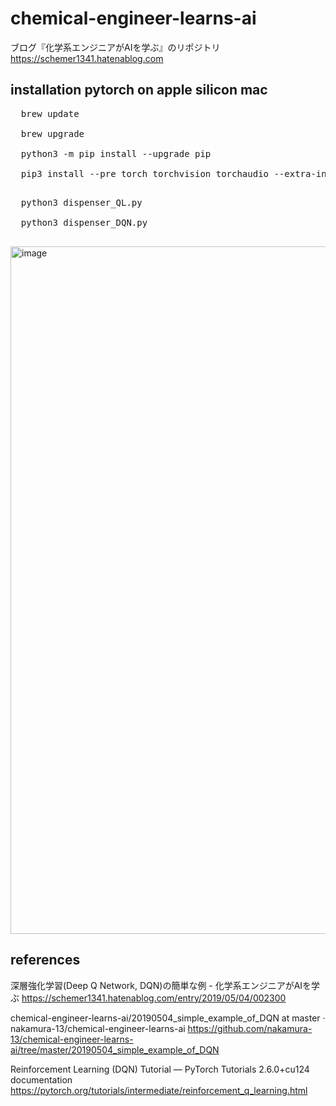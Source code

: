 # chemical-engineer-learns-ai
ブログ『化学系エンジニアがAIを学ぶ』のリポジトリ
https://schemer1341.hatenablog.com

## installation pytorch on apple silicon mac
<pre>
  brew update<br>
  brew upgrade<br>
  python3 -m pip install --upgrade pip<br>
  pip3 install --pre torch torchvision torchaudio --extra-index-url https://download.pytorch.org/whl/nightly/cpu<br>
</pre>

<pre>
  python3 dispenser_QL.py<br>
  python3 dispenser_DQN.py<br>
</pre>
<img width="1100" alt="image" src="https://github.com/user-attachments/assets/d7672ac8-9c04-47d3-a18e-f6d3c90b8532" />


## references

深層強化学習(Deep Q Network, DQN)の簡単な例 - 化学系エンジニアがAIを学ぶ
https://schemer1341.hatenablog.com/entry/2019/05/04/002300

chemical-engineer-learns-ai/20190504_simple_example_of_DQN at master · nakamura-13/chemical-engineer-learns-ai https://github.com/nakamura-13/chemical-engineer-learns-ai/tree/master/20190504_simple_example_of_DQN

Reinforcement Learning (DQN) Tutorial — PyTorch Tutorials 2.6.0+cu124 documentation
https://pytorch.org/tutorials/intermediate/reinforcement_q_learning.html
